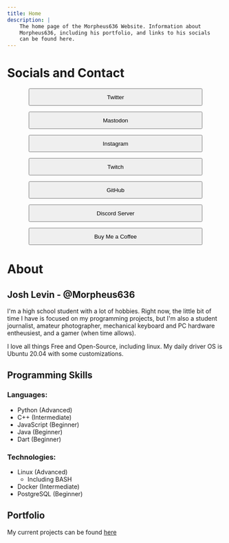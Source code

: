 ```yaml
---
title: Home
description: |
    The home page of the Morpheus636 Website. Information about 
    Morpheus636, including his portfolio, and links to his socials 
    can be found here.
---
```


<style>
    button{
        margin-left: 10%;
        width: 80%;
        margin-right: 10%;
        height: 40px;
    }
</style>

# Socials and Contact

<button onclick="location.href='https://twitter.com/morpheus636'" type="button">Twitter</button>

<button onclick="location.href='https://mastodon.social/web/@morpheus636'" type="button">Mastodon</button>

<button onclick="location.href='https://instagram.com/morpheus636'" type="button">Instagram</button>

<button onclick="location.href='https://twitch.tv/morpheus636'" type="button">Twitch</button>

<button onclick="location.href='https://github.com/morpheus636'" type="button">GitHub</button>

<button onclick="location.href='https://discord.gg/5gCQHxz5XA'" type="button">Discord Server</button>

<button onclick="location.href='https://www.buymeacoffee.com/morpheus636'" type="button">Buy Me a Coffee</button>

<hl/>

# About
## Josh Levin - @Morpheus636

I'm a high school student with a lot of hobbies.
Right now, the little bit of time I have is focused on my programming projects,
but I'm also a student journalist, amateur photographer, mechanical keyboard
and PC hardware entheusiest, and a gamer (when time allows). 

I love all things Free and Open-Source, including linux. My daily driver OS
is Ubuntu 20.04 with some customizations.

## Programming Skills
### Languages:
- Python (Advanced)
- C++ (Intermediate)
- JavaScript (Beginner)
- Java (Beginner)
- Dart (Beginner)

### Technologies:
- Linux (Advanced)
  - Including BASH 
- Docker (Intermediate)
- PostgreSQL (Beginner)

## Portfolio
My current projects can be found [here](/projects)
